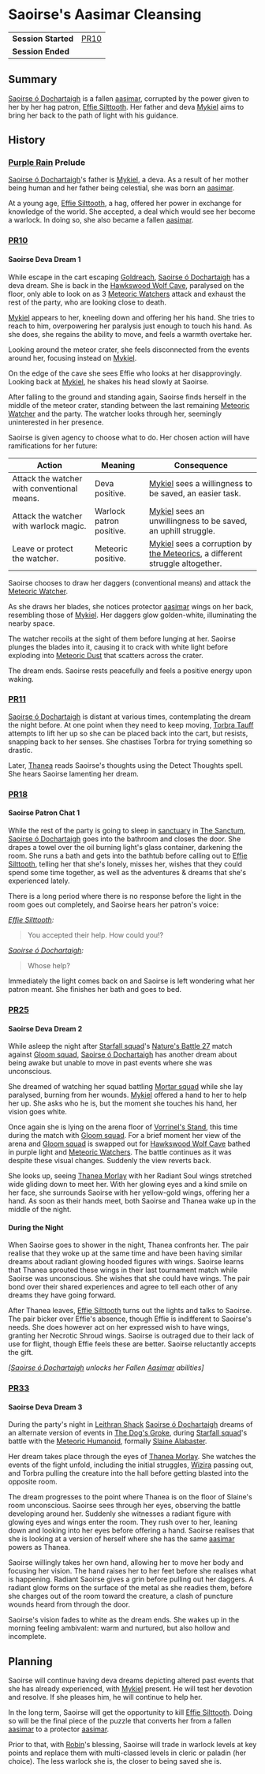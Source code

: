 # Saoirse's Aasimar Cleansing

|||
| --- | --- |
| **Session Started** | [PR10](../sessions/completed/PR10.md) | storyline.2
| **Session Ended** | |

## Summary

[Saoirse ó Dochartaigh](../characters/saoirse-o-dochartaigh.md) is a fallen [aasimar](../lineages/aasimar.md), corrupted by the power given to her by her hag patron, [Effie Silttooth](../characters/effie-silttooth.md). Her father and deva [Mykiel](../characters/mykiel.md) aims to bring her back to the path of light with his guidance.

## History

### [Purple Rain](../campaigns/C1-purple-rain.md) Prelude

[Saoirse ó Dochartaigh](../characters/saoirse-o-dochartaigh.md)'s father is [Mykiel](../characters/mykiel.md), a deva. As a result of her mother being human and her father being celestial, she was born an [aasimar](../lineages/aasimar.md).

At a young age, [Effie Silttooth](../characters/effie-silttooth.md), a hag, offered her power in exchange for knowledge of the world. She accepted, a deal which would see her become a warlock. In doing so, she also became a fallen [aasimar](../lineages/aasimar.md).

### [PR10](../sessions/completed/PR10.md)

#### Saoirse Deva Dream 1

While escape in the cart escaping [Goldreach](../civilisations/kingdom-of-astor/SETTLEMENTS/GOLDREACH/README.md), [Saoirse ó Dochartaigh](../characters/saoirse-o-dochartaigh.md) has a deva dream. She is back in the [Hawkswood Wolf Cave](../civilisations/kingdom-of-astor/SETTLEMENTS/GOLDREACH/hawkswood-wolf-cave.md), paralysed on the floor, only able to look on as 3 [Meteoric Watchers](../creatures/meteoric-watcher.md) attack and exhaust the rest of the party, who are looking close to death.

[Mykiel](../characters/mykiel.md) appears to her, kneeling down and offering her his hand. She tries to reach to him, overpowering her paralysis just enough to touch his hand. As she does, she regains the ability to move, and feels a warmth overtake her.

Looking around the meteor crater, she feels disconnected from the events around her, focusing instead on [Mykiel](../characters/mykiel.md).

On the edge of the cave she sees Effie who looks at her disapprovingly. Looking back at [Mykiel](../characters/mykiel.md), he shakes his head slowly at Saoirse.

After falling to the ground and standing again, Saoirse finds herself in the middle of the meteor crater, standing between the last remaining [Meteoric Watcher](../creatures/meteoric-watcher.md) and the party. The watcher looks through her, seemingly uninterested in her presence.

Saoirse is given agency to choose what to do. Her chosen action will have ramifications for her future:

| Action | Meaning | Consequence |
| --- | --- | --- |
| Attack the watcher with conventional means. | Deva positive. | [Mykiel](../characters/mykiel.md) sees a willingness to be saved, an easier task. |
| Attack the watcher with warlock magic. | Warlock patron positive. | [Mykiel](../characters/mykiel.md) sees an unwillingness to be saved, an uphill struggle. |
| Leave or protect the watcher. | Meteoric positive. | [Mykiel](../characters/mykiel.md) sees a corruption by [the Meteorics](../lineages/the-meteorics.md), a different struggle altogether. |

Saoirse chooses to draw her daggers (conventional means) and attack the [Meteoric Watcher](../creatures/meteoric-watcher.md).

As she draws her blades, she notices protector [aasimar](../lineages/aasimar.md) wings on her back, resembling those of [Mykiel](../characters/mykiel.md). Her daggers glow golden-white, illuminating the nearby space.

The watcher recoils at the sight of them before lunging at her. Saoirse plunges the blades into it, causing it to crack with white light before exploding into [Meteoric Dust](../items/meteoric/meteoric-dust.md) that scatters across the crater.

The dream ends. Saoirse rests peacefully and feels a positive energy upon waking.

### [PR11](../sessions/completed/PR11.md)

[Saoirse ó Dochartaigh](../characters/saoirse-o-dochartaigh.md) is distant at various times, contemplating the dream the night before. At one point when they need to keep moving, [Torbra Tauff](../characters/torbra-tauff.md) attempts to lift her up so she can be placed back into the cart, but resists, snapping back to her senses. She chastises Torbra for trying something so drastic.

Later, [Thanea](../../../astarus/people/thanea.md) reads Saoirse's thoughts using the Detect Thoughts spell. She hears Saoirse lamenting her dream.

### [PR18](../sessions/completed/PR18.md)

#### Saoirse Patron Chat 1

While the rest of the party is going to sleep in [sanctuary](../organisations/astorrel/sanctuary.md) in [The Sanctum](../places/buildings/the-sanctum.md), [Saoirse ó Dochartaigh](../characters/saoirse-o-dochartaigh.md) goes into the bathroom and closes the door. She drapes a towel over the oil burning light's glass container, darkening the room. She runs a bath and gets into the bathtub before calling out to [Effie Silttooth](../characters/effie-silttooth.md), telling her that she's lonely, misses her, wishes that they could spend some time together, as well as the adventures & dreams that she's experienced lately.

There is a long period where there is no response before the light in the room goes out completely, and Saoirse hears her patron's voice:

*[Effie Silttooth](../characters/effie-silttooth.md):*
> You accepted their help. How could you!?

*[Saoirse ó Dochartaigh](../characters/saoirse-o-dochartaigh.md):*
> Whose help?

Immediately the light comes back on and Saoirse is left wondering what her patron meant. She finishes her bath and goes to bed.

### [PR25](../sessions/completed/PR25.md)

#### Saoirse Deva Dream 2

While asleep the night after [Starfall squad](../organisations/astorrel/squads/starfall-squad.md)'s [Nature's Battle 27](ended/natures-battle-27.md) match against [Gloom squad](../organisations/astorrel/squads/gloom-squad.md), [Saoirse ó Dochartaigh](../characters/saoirse-o-dochartaigh.md) has another dream about being awake but unable to move in past events where she was unconscious.

She dreamed of watching her squad battling [Mortar squad](../organisations/astorrel/squads/mortar-squad.md) while she lay paralysed, burning from her wounds. [Mykiel](../characters/mykiel.md) offered a hand to her to help her up. She asks who he is, but the moment she touches his hand, her vision goes white.

Once again she is lying on the arena floor of [Vorrinel's Stand](../places/buildings/vorrinels-stand.md), this time during the match with [Gloom squad](../organisations/astorrel/squads/gloom-squad.md). For a brief moment her view of the arena and [Gloom squad](../organisations/astorrel/squads/gloom-squad.md) is swapped out for [Hawkswood Wolf Cave](../civilisations/kingdom-of-astor/SETTLEMENTS/GOLDREACH/hawkswood-wolf-cave.md) bathed in purple light and [Meteoric Watchers](../creatures/meteoric-watcher.md). The battle continues as it was despite these visual changes. Suddenly the view reverts back.

She looks up, seeing [Thanea Morlay](../characters/thanea-morlay.md) with her Radiant Soul wings stretched wide gliding down to meet her. With her glowing eyes and a kind smile on her face, she surrounds Saoirse with her yellow-gold wings, offering her a hand. As soon as their hands meet, both Saoirse and Thanea wake up in the middle of the night.

#### During the Night

When Saoirse goes to shower in the night, Thanea confronts her. The pair realise that they woke up at the same time and have been having similar dreams about radiant glowing hooded figures with wings. Saoirse learns that Thanea sprouted these wings in their last tournament match while Saoirse was unconscious. She wishes that she could have wings. The pair bond over their shared experiences and agree to tell each other of any dreams they have going forward.

After Thanea leaves, [Effie Silttooth](../characters/effie-silttooth.md) turns out the lights and talks to Saoirse. The pair bicker over Effie's absence, though Effie is indifferent to Saoirse's needs. She does however act on her expressed wish to have wings, granting her Necrotic Shroud wings. Saoirse is outraged due to their lack of use for flight, though Effie feels these are better. Saoirse reluctantly accepts the gift.

*[[Saoirse ó Dochartaigh](../characters/saoirse-o-dochartaigh.md) unlocks her Fallen [Aasimar](../lineages/aasimar.md) abilities]*

### [PR33](../sessions/completed/PR33.md)

#### Saoirse Deva Dream 3

During the party's night in [Leithran Shack](../places/buildings/leithran-shack.md) [Saoirse ó Dochartaigh](../characters/saoirse-o-dochartaigh.md) dreams of an alternate version of events in [The Dog's Groke](../places/buildings/inns-taverns/the-dogs-groke.md), during [Starfall squad](../organisations/astorrel/squads/starfall-squad.md)'s battle with the [Meteoric Humanoid](../creatures/meteoric-humanoid.md), formally [Slaine Alabaster](../characters/slaine-alabaster.md).

Her dream takes place through the eyes of [Thanea Morlay](../characters/thanea-morlay.md). She watches the events of the fight unfold, including the initial struggles, [Wizira](../characters/wizira.md) passing out, and Torbra pulling the creature into the hall before getting blasted into the opposite room.

The dream progresses to the point where Thanea is on the floor of Slaine's room unconscious. Saoirse sees through her eyes, observing the battle developing around her. Suddenly she witnesses a radiant figure with glowing eyes and wings enter the room. They rush over to her, leaning down and looking into her eyes before offering a hand. Saoirse realises that she is looking at a version of herself where she has the same [aasimar](../lineages/aasimar.md) powers as Thanea.

Saoirse willingly takes her own hand, allowing her to move her body and focusing her vision. The hand raises her to her feet before she realises what is happening. Radiant Saoirse gives a grin before pulling out her daggers. A radiant glow forms on the surface of the metal as she readies them, before she charges out of the room toward the creature, a clash of puncture wounds heard from through the door.

Saoirse's vision fades to white as the dream ends. She wakes up in the morning feeling ambivalent: warm and nurtured, but also hollow and incomplete.

## Planning

Saoirse will continue having deva dreams depicting altered past events that she has already experienced, with [Mykiel](../characters/mykiel.md) present. He will test her devotion and resolve. If she pleases him, he will continue to help her.

In the long term, Saoirse will get the opportunity to kill [Effie Silttooth](../characters/effie-silttooth.md). Doing so will be the final piece of the puzzle that converts her from a fallen [aasimar](../lineages/aasimar.md) to a protector [aasimar](../lineages/aasimar.md).

Prior to that, with [Robin](../players/robin.md)'s blessing, Saoirse will trade in warlock levels at key points and replace them with multi-classed levels in cleric or paladin (her choice). The less warlock she is, the closer to being saved she is.
